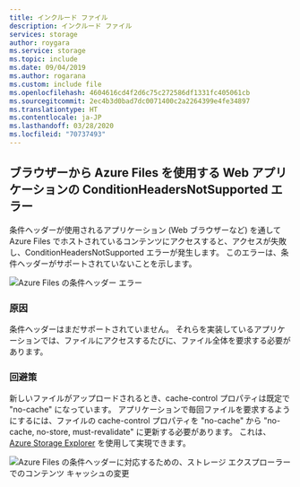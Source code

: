 ```yaml
---
title: インクルード ファイル
description: インクルード ファイル
services: storage
author: roygara
ms.service: storage
ms.topic: include
ms.date: 09/04/2019
ms.author: rogarana
ms.custom: include file
ms.openlocfilehash: 4604616cd4f2d6c75c272586df1331fc405061cb
ms.sourcegitcommit: 2ec4b3d0bad7dc0071400c2a2264399e4fe34897
ms.translationtype: HT
ms.contentlocale: ja-JP
ms.lasthandoff: 03/28/2020
ms.locfileid: "70737493"
---
```

## <a name="error-conditionheadersnotsupported-from-a-web-application-using-azure-files-from-browser"></a>ブラウザーから Azure Files を使用する Web アプリケーションの ConditionHeadersNotSupported エラー

条件ヘッダーが使用されるアプリケーション (Web ブラウザーなど) を通して Azure Files でホストされているコンテンツにアクセスすると、アクセスが失敗し、ConditionHeadersNotSupported エラーが発生します。 このエラーは、条件ヘッダーがサポートされていないことを示します。

![Azure Files の条件ヘッダー エラー](media/storage-files-condition-headers/conditionalerror.png)

### <a name="cause"></a>原因

条件ヘッダーはまだサポートされていません。 それらを実装しているアプリケーションでは、ファイルにアクセスするたびに、ファイル全体を要求する必要があります。

### <a name="workaround"></a>回避策

新しいファイルがアップロードされるとき、cache-control プロパティは既定で "no-cache" になっています。 アプリケーションで毎回ファイルを要求するようにするには、ファイルの cache-control プロパティを "no-cache" から "no-cache, no-store, must-revalidate" に更新する必要があります。 これは、[Azure Storage Explorer](https://azure.microsoft.com/features/storage-explorer/) を使用して実現できます。

![Azure Files の条件ヘッダーに対応するための、ストレージ エクスプローラーでのコンテンツ キャッシュの変更](media/storage-files-condition-headers/storage-explorer-cache.png)